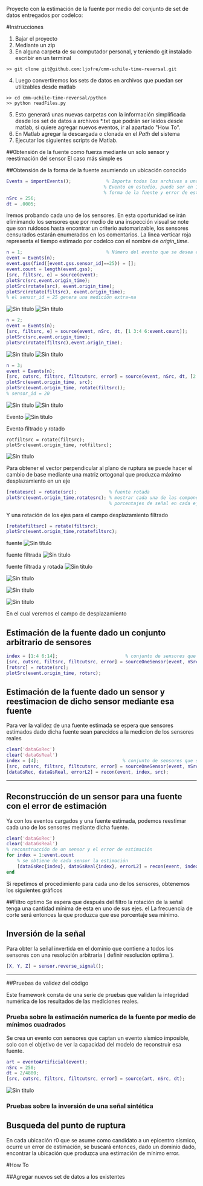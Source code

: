 Proyecto con la estimación de la fuente por medio del conjunto de set de datos
entregados por codelco:

#Instrucciones

1. Bajar el proyecto
2. Mediante un zip
3. En alguna carpeta de su computador personal, y teniendo git instalado escribir en un terminal

```
>> git clone git@github.com:ljofre/cmm-uchile-time-reversal.git
```

4. Luego convertiremos los sets de datos en archivos que puedan ser utilizables desde matlab

```
>> cd cmm-uchile-time-reversal/python
>> python readFiles.py
```
5. Esto generará unas nuevas carpetas con la información simplificada desde los set de datos a archivos *.txt que podrán ser
leidos desde matlab, si quiere agregar nuevos eventos, ir al apartado "How To".
6. En Matlab agregar la descargada o clonada en el *Path* del sistema
7. Ejecutar los siguientes scripts de Matlab.

##0btensión de la fuente como fuerza mediante un solo sensor y reestimación del sensor
El caso más simple es

##Obtensión de la forma de la fuente asumiendo un ubicación conocido

 ```matlab
Events = importEvents();             % Importa todos los archivos a una lista de objetos events
                                     % Evento en estudio, puede ser en 1:event.count
                                     % forma de la fuente y error de estimación
nSrc = 256;
dt = .0005;
```
Iremos probando cada uno de los sensores. En esta oportunidad se irán elimimando
los sensores que por medio de una inspección visual se note que son ruidosos hasta
encontrar un criterio automarizable, los sensores censurados estarán enumerados en 
los comentarios. La linea verticar roja representa el tiempo estimado por codelco con el
nombre de *origin_time*.

```matlab
n = 1;                               % Número del evento que se desea estimar la forma de la fuente
event = Events(n); 
event.gss(find([event.gss.sensor_id]==25)) = [];
event.count = length(event.gss);
[src, filtsrc, e] = source(event); 
plotSrc(src,event.origin_time);
plotSrc(rotate(src), event.origin_time);
plotSrc(rotate(filtsrc), event.origin_time);
% el sensor_id = 25 genera una medición extra~na
```

![Sin titulo](https://github.com/ljofre/cmm-uchile-time-reversal/blob/master/fig/source1.png?raw=true)
![Sin titulo](https://github.com/ljofre/cmm-uchile-time-reversal/blob/master/fig/f.r.source1.png?raw=true)


```matlab
n = 2;
event = Events(n);   
[src, filtsrc, e] = source(event, nSrc, dt, [1 3:4 6:event.count]); 
plotSrc(src,event.origin_time);
plotSrc(rotate(filtsrc),event.origin_time);
```

![Sin titulo](https://github.com/ljofre/cmm-uchile-time-reversal/blob/master/fig/source2.png?raw=true)
![Sin titulo](https://github.com/ljofre/cmm-uchile-time-reversal/blob/master/fig/f.r.source2.png?raw=true)

```matlab
n = 3;
event = Events(n);   
[src, cutsrc, filtsrc, filtcutsrc, error] = source(event, nSrc, dt, [2:event.count]); 
plotSrc(event.origin_time, src);
plotSrc(event.origin_time, rotate(filtsrc));
% sensor_id = 20
```

![Sin titulo](https://github.com/ljofre/cmm-uchile-time-reversal/blob/master/fig/source3.png?raw=true)
![Sin titulo](https://github.com/ljofre/cmm-uchile-time-reversal/blob/master/fig/f.r.source3.png?raw=true)

Evento
![Sin titulo](https://github.com/ljofre/cmm-uchile-time-reversal/blob/master/fig/f.source2.png?raw=true)


Evento filtrado y rotado
```
rotfiltsrc = rotate(filtsrc);
plotSrc(event.origin_time, rotfiltsrc);
```
![Sin titulo](https://github.com/ljofre/cmm-uchile-time-reversal/blob/master/fig/f.r.source2.png?raw=true)

Para obtener el vector perpendicular al plano de ruptura se puede hacer el cambio de base
mediante una matriz ortogonal que produzca máximo desplazamiento en un eje

```matlab      
[rotatesrc] = rotate(src);            % fuente rotada
plotSrc(event.origin_time,rotatesrc); % mostrar cada una de las componentes con sus respectivos
                                      % porcentajes de señal en cada eje.
 ```

Y una rotación de los ejes para el campo desplazamiento filtrado
```matlab       
[rotatefiltsrc] = rotate(filtsrc);
plotSrc(event.origin_time,rotatefiltsrc);
 ```
fuente
![Sin titulo](https://github.com/ljofre/cmm-uchile-time-reversal/blob/master/fig/source1.png?raw=true)

fuente filtrada
![Sin titulo](https://github.com/ljofre/cmm-uchile-time-reversal/blob/master/fig/f.source1.png?raw=true)

fuente filtrada y rotada
![Sin titulo](https://github.com/ljofre/cmm-uchile-time-reversal/blob/master/fig/f.r.source1.png?raw=true)

![Sin titulo](https://github.com/ljofre/cmm-uchile-time-reversal/blob/master/fig/f.source1.png?raw=true)

![Sin titulo](https://github.com/ljofre/cmm-uchile-time-reversal/blob/master/fig/f.source10.png?raw=true)

![Sin titulo](https://github.com/ljofre/cmm-uchile-time-reversal/blob/master/fig/f.source11.png?raw=true)

En el cual veremos el campo de desplazamiento



## Estimación de la fuente dado un conjunto arbitrario de sensores

```matlab
index = [1:4 6:14];                         % conjunto de sensores que se quieren usar
[src, cutsrc, filtsrc, filtcutsrc, error] = sourceOneSensor(event, nSrc, dt, index); 
[rotsrc] = rotate(src);
plotSrc(event.origin_time, rotsrc);
```

## Estimación de la fuente dado un sensor y reestimacion de dicho sensor mediante esa fuente
Para ver la validez de una fuente estimada se espera que sensores estimados dado dicha fuente
sean parecidos a la medicion de los sensores reales

```matlab
clear('dataGsRec')
clear('dataGsReal')
index = [4];                               % conjunto de sensores que se quieren usar
[src, cutsrc, filtsrc, filtcutsrc, error] = sourceOneSensor(event, nSrc, dt, index); 
[dataGsRec, dataGsReal, errorL2] = recon(event, index, src);

```

- - -

## Reconstrucción de un sensor para una fuente con el error de estimación
Ya con los eventos cargados y una fuente estimada, podemos reestimar cada 
uno de los sensores mediante dicha fuente.

```matlab
clear('dataGsRec')
clear('dataGsReal')
% reconstrucción de un sensor y el error de estimación
for index = 1:event.count
    % se obtiene de cada sensor la estimación
    [dataGsRec{index}, dataGsReal{index}, errorL2] = recon(event, index, src);
end
```
Si repetimos el procedimiento para cada uno de los sensores, obtenemos los 
siguientes gráficos


##Filtro optimo
Se espera que después del filtro la rotación de la señal tenga una cantidad mínima 
de esta en uno de sus ejes. el La frecuencia de corte será entonces la que produzca que
ese porcentaje sea mínimo.

## Inversión de la señal
Para obter la señal invertida en el dominio que contiene a todos los sensores
con una resolución arbitraria ( definir resolución optima ).

```matlab
[X, Y, Z] = sensor.reverse_signal();
```
- - -

##Pruebas de validez del código 
 
Este framework consta de una serie de pruebas que validan la integridad numérica de los resultados de las mediciones reales.
### Prueba sobre la estimación numerica de la fuente por medio de mínimos cuadrados
Se crea un evento con sensores que captan un evento sísmico imposible, solo
con el objetivo de ver la capacidad del modelo de reconstruir esa fuente.

```matlab
art = eventoArtificial(event);
nSrc = 250;
dt = 2/4800;
[src, cutsrc, filtsrc, filtcutsrc, error] = source(art, nSrc, dt);

```

![Sin titulo](https://github.com/ljofre/cmm-uchile-time-reversal/blob/master/fig/test-plot.png?raw=true)
### Pruebas sobre la inversión de una señal sintética




## Busqueda del punto de ruptura
En cada ubicación r0 que se asume como candidato a un epicentro sísmico, ocurre
un error de estimación, se buscará entonces, dado un dominio dado, encontrar la ubicación
que produzca una estimación de mínimo error.

#How To

##Agregar nuevos set de datos a los existentes
